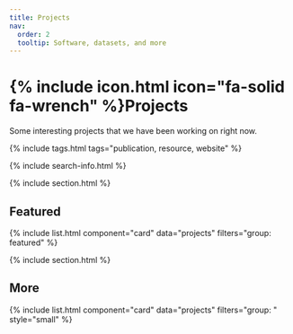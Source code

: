 ```yaml
---
title: Projects
nav:
  order: 2
  tooltip: Software, datasets, and more
---
```


# {% include icon.html icon="fa-solid fa-wrench" %}Projects

Some interesting projects that we have been working on right now.

{% include tags.html tags="publication, resource, website" %}

{% include search-info.html %}

{% include section.html %}

## Featured

{% include list.html component="card" data="projects" filters="group: featured" %}

{% include section.html %}

## More

{% include list.html component="card" data="projects" filters="group: " style="small" %}
